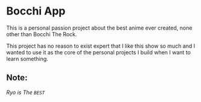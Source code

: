 # Bocchi App

This is a personal passion project about the best anime ever created, none other than Bocchi The Rock.

This project has no reason to exist expert that I like this show so much and I wanted to use it as the core of the personal projects I build when I want to learn something.


## Note:
_Ryo is The `BEST`_
